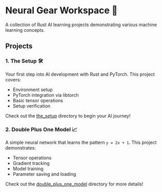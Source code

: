 # Neural Gear Workspace 🧠

A collection of Rust AI learning projects demonstrating various machine learning concepts.

## Projects

### 1. The Setup 🛠️
Your first step into AI development with Rust and PyTorch. This project covers:
- Environment setup
- PyTorch integration via libtorch
- Basic tensor operations
- Setup verification

Check out the [the_setup](./the_setup) directory to begin your AI journey!

### 2. Double Plus One Model 📈
A simple neural network that learns the pattern `y = 2x + 1`. This project demonstrates:
- Tensor operations
- Gradient tracking
- Model training
- Parameter saving and loading

Check out the [double_plus_one_model](./double_plus_one_model) directory for more details!
